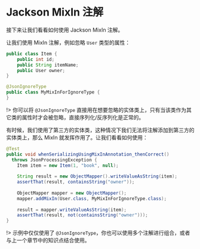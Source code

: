 # Jackson MixIn 注解

接下来让我们看看如何使用 Jackson MixIn 注解。

让我们使用 MixIn 注解，例如忽略 `User` 类型的属性：

```java
public class Item {
    public int id;
    public String itemName;
    public User owner;
}

@JsonIgnoreType
public class MyMixInForIgnoreType {
}
```

!> 你可以将 `@JsonIgnoreType` 直接用在想要忽略的实体类上，只有当该类作为其它类的属性时才会被忽略，直接序列化/反序列化是正常的。

有时候，我们使用了第三方的实体类，这种情况下我们无法将注解添加到第三方的实体类上，那么 MixIn 就发挥作用了。让我们看看如何使用：

```java
@Test
public void whenSerializingUsingMixInAnnotation_thenCorrect()
  throws JsonProcessingException {
    Item item = new Item(1, "book", null);
    
    String result = new ObjectMapper().writeValueAsString(item);
    assertThat(result, containsString("owner"));
    
    ObjectMapper mapper = new ObjectMapper();
    mapper.addMixIn(User.class, MyMixInForIgnoreType.class);
    
    result = mapper.writeValueAsString(item);
    assertThat(result, not(containsString("owner")));
}
```

!> 示例中仅仅使用了 `@JsonIgnoreType`，你也可以使用多个注解进行组合，或者与上一个章节中的知识点结合使用。
